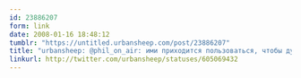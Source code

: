 ```yaml
---
id: 23886207
form: link
date: 2008-01-16 18:48:12
tumblr: "https://untitled.urbansheep.com/post/23886207"
title: "urbansheep: @phil_on_air: ими приходится пользоваться, чтобы думать. Для этого они полезны. Но как же невыносимы!"
linkurl: http://twitter.com/urbansheep/statuses/605069432
---
```


